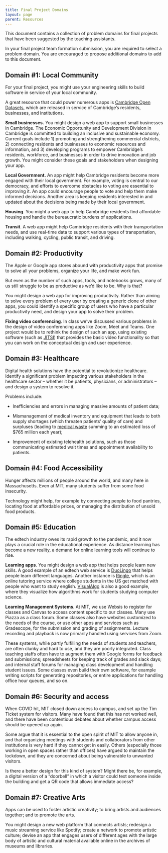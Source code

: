 ```yaml
---
title: Final Project Domains
layout: page
parent: Resources
---
```


This document contains a collection of problem domains for final projects that have been suggested by the teaching assistants.

In your final project team formation submission, you are required to select a problem domain. You are encouraged to propose additional domains to add to this document.

## Domain #1: Local Community 

For your final project, you might use your engineering skills to build software in service of your local community. 

A great resource that could power numerous apps is [Cambridge Open Datasets](https://www.cambridgema.gov/departments/opendata), which are released in service of Cambridge’s residents, businesses, and institutions.

**Small businesses.** You might design a web app to support small businesses in Cambridge. The Economic Opportunity and Development Division in Cambridge is committed to building an inclusive and sustainable economy. Current goals include 1) promoting and strengthening commercial districts, 2) connecting residents and businesses to economic resources and information, and 3) developing programs to empower Cambridge’s residents, workforce, and businesses in order to drive innovation and job growth. You might consider these goals and stakeholders when designing your app.

**Local Government.** An app might help Cambridge residents become more engaged with their local government. For example, voting is central to our democracy, and efforts to overcome obstacles to voting are essential to improving it. An app could encourage people to vote and help them make informed decisions. Another area is keeping residents interested in and updated about the decisions being made by their local government.

**Housing**. You might a web app to help Cambridge residents find affordable housing and handle the bureaucratic burdens of applications.

**Transit**. A web app might help Cambridge residents with their transportation needs, and use real-time data to support various types of transportation, including walking, cycling, public transit, and driving.

## Domain #2: Productivity

The Apple or Google app stores abound with productivity apps that promise to solve all your problems, organize your life, and make work fun.

But even as the number of such apps, tools, and notebooks grows, many of us still struggle to be as productive as we’d like to be. Why is that?

You might design a web app for improving productivity. Rather than aiming to solve every problem of every user by creating a generic clone of other apps, you could identify a specific group of users who have a particular productivity need, and design your app to solve their problem.

**Fixing video conferencing**. In class we’ve discussed various problems in the design of video conferencing apps like Zoom, Meet and Teams. One project would be to rethink the design of such an app, using existing software (such as [JITSI](https://jitsi.org)) that provides the basic video functionality so that you can work on the conceptual design and user experience.

## Domain #3: Healthcare

Digital health solutions have the potential to revolutionize healthcare. Identify a significant problem impacting various stakeholders in the healthcare sector – whether it be patients,  physicians, or administrators – and design a system to resolve it.

Problems include:

- Inefficiencies and errors in managing massive amounts of patient data;

- Mismanagement of medical inventory and equipment that leads to both supply shortages (which threaten patients’ quality of care) and surpluses (leading to [medical waste](https://www.usnews.com/news/healthcare-of-tomorrow/articles/2017-03-09/hospitals-are-wasting-billions-of-dollars-worth-of-medical-equipment) summing to an estimated loss of $765 million each year);

- Improvement of existing telehealth solutions, such as those communicating estimated wait times and appointment availability to patients.

## Domain #4: Food Accessibility

Hunger affects millions of people around the world, and many here in Massachusetts. Even at MIT, many students suffer from some food insecurity. 

Technology might help, for example by connecting people to food pantries, locating food at affordable prices, or managing the distribution of unsold food products.

## Domain #5: Education

The edtech industry owes its rapid growth to the pandemic, and it now plays a crucial role in the educational experience. As distance learning has become a new reality, a demand for online learning tools will continue to rise. 

**Learning apps**. You might design a web app that helps people learn new skills. A good example of an edtech web service is [DuoLingo](https://www.duolingo.com/) that helps people learn different languages. Another instance is [Ringle](https://www.ringleplus.com/), which is an online tutoring service where college students in the US get matched with people who want to study english. [VisualAlgo](https://visualgo.net/en) is also a good example, where they visualize how algorithms work for students studying computer science.

**Learning Management Systems**. At MIT, we use Websis to register for classes and Canvas to access content specific to our classes. Many use Piazza as a class forum. Some classes also have websites customized to the needs of the course, or use other apps and services such as Gradescope, for the submission and grading of assignments. Lecture recording and playback is now primarily handled using services from Zoom.

These systems, while partly fulfilling the needs of students and teachers, are often clunky and hard to use, and they are poorly integrated. Class teaching staffs often have to augment them with Google forms for feedback and submissions; spreadsheets for keeping track of grades and slack days; and internal staff forums for managing class development and handling student issues. Some classes even build their own software, for example writing scripts for generating repositories, or entire applications for handling office hour queues, and so on.


## Domain #6: Security and access

When COVID hit, MIT closed down access to campus, and set up the Tim Ticket system for visitors. Many have found that this has not worked well, and there have been contentious debates about whether campus access should be opened up again.

Some argue that it is essential to the open spirit of MIT to allow anyone in, and that organizing meetings with students and collaborators from other institutions is very hard if they cannot get in easily. Others (especially those working in open spaces rather than offices) have argued to maintain the lockdown, and they are concerned about being vulnerable to unwanted visitors.

Is there a better design for this kind of system? Might there be, for example, a digital version of a “doorbell” in which a visitor could text someone inside the building and get a QR code that allows immediate access?

## Domain #7: Creative Arts

Apps can be used to foster artistic creativity; to bring artists and audiences together; and to promote the arts.

You might design a new web platform that connects artists; redesign a music streaming service like Spotify; create a network to promote artistic culture; devise an app that engages users of different ages with the large body of artistic and cultural material available online in the archives of museums and libraries.